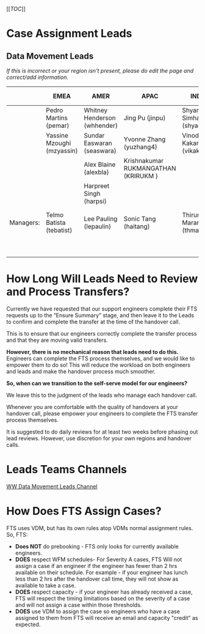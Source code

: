 [[_TOC_]]

# Case Assignment Leads

## Data Movement Leads

_If this is incorrect or your region isn't present, please do edit the page and correct/add information._

||EMEA|AMER|APAC|INDIA|Mindtree - Redmond|Mindtree - India| 
|------------------|------------------|----------|--------------------|---------------------|------------------|------------------|
||Pedro Martins (pemar)|Whitney Henderson (whhender)| Jing Pu (jinpu)|Shyam Simha (shyamsim)|Supreeth Vasudevamurthy (v-suvas)|Chanakya Jalda|
||Yassine Mzoughi (mzyassin)|Sundar Easwaran (seaswara)|Yvonne Zhang (yuzhang4)| Vinod Kakarparhi (vikakarp)||ALEKYA PONUKUMATI (v-alponu)|
|||Alex Blaine (alexbla)|Krishnakumar RUKMANGATHAN (KRIRUKM )||||
|||Harpreet Singh (harpsi)|||||
|Managers:|Telmo Batista (tebatist)|Lee Pauling (lepaulin)|Sonic Tang (haitang)|Thirumal Maram (thmaram)|Chaithanya Reddy Sarabuddi (v-chaisc)|Vinod Kumar ( v-vinoku )|
||||||Nisar Ansari(v-niansa)||



# How Long Will Leads Need to Review and Process Transfers?
Currently we have requested that our support engineers complete their FTS requests up to the “Ensure Summary” stage, and then leave it to the Leads to confirm and complete the transfer at the time of the handover call.

This is to ensure that our engineers correctly complete the transfer process and that they are moving valid transfers.

**However, there is no mechanical reason that leads need to do this.** Engineers can complete the FTS process themselves, and we would like to empower them to do so! This will reduce the workload on both engineers and leads and make the handover process much smoother.

**So, when can we transition to the self-serve model for our engineers?**

We leave this to the judgment of the leads who manage each handover call.

Whenever you are comfortable with the quality of handovers at your handover call, please empower your engineers to complete the FTS transfer process themselves.

It is suggested to do daily reviews for at least two weeks before phasing out lead reviews. However, use discretion for your own regions and handover calls.

# Leads Teams Channels

[WW Data Movement Leads Channel](https://teams.microsoft.com/l/channel/19%3a97376d30de2b400ca19641af9615b796%40thread.tacv2/FTS%2520Leads%2520Chat?groupId=850828d8-228e-40ed-ab61-e73dd90037e2&tenantId=72f988bf-86f1-41af-91ab-2d7cd011db47)

# How Does FTS Assign Cases?
FTS uses VDM, but has its own rules atop VDMs normal assignment rules. So, FTS:
- **Does NOT** do prebooking - FTS only looks for currently available engineers.
- **DOES** respect WFM schedules- For Severity A cases, FTS Will not assign a case if an engineer if the engineer has fewer than 2 hrs available on their schedule.
For example - if your engineer has lunch less than 2 hrs after the handover call time, they will not show as available to take a case.
- **DOES** respect capacity - if your engineer has already received a case, FTS will respect the timing limitations based on the severity of a case and will not assign a case within those thresholds.
- **DOES** use VDM to assign the case so engineers who have a case assigned to them from FTS will receive an email and capacity "credit" as expected.
